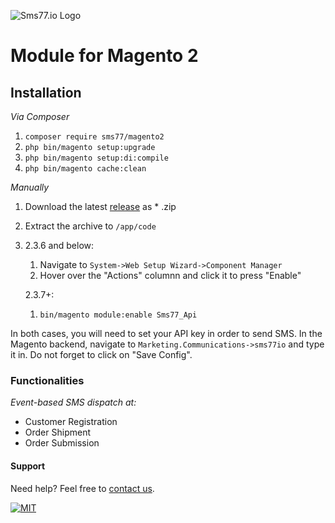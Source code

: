 ![Sms77.io Logo](https://www.sms77.io/wp-content/uploads/2019/07/sms77-Logo-400x79.png "Sms77.io Logo")

# Module for Magento 2

## Installation

*Via Composer*

1. `composer require sms77/magento2`
2. `php bin/magento setup:upgrade`
3. `php bin/magento setup:di:compile`
4. `php bin/magento cache:clean`

*Manually*

1. Download the latest [release](https://github.com/sms77io/magento2-module/releases/latest) as *
   .zip
2. Extract the archive to `/app/code`
3. 
    2.3.6 and below:
      1. Navigate to `System->Web Setup Wizard->Component Manager`
      2. Hover over the "Actions" columnn and click it to press "Enable"
   
    2.3.7+: 
      1. `bin/magento module:enable Sms77_Api`

In both cases, you will need to set your API key in order to send SMS. In the Magento
backend, navigate to `Marketing.Communications->sms77io` and type it in. Do not forget to
click on "Save Config".

### Functionalities

*Event-based SMS dispatch at:*

- Customer Registration
- Order Shipment
- Order Submission

#### Support

Need help? Feel free to [contact us](https://www.sms77.io/en/company/contact).

[![MIT](https://img.shields.io/badge/License-MIT-teal.svg)](LICENSE)
